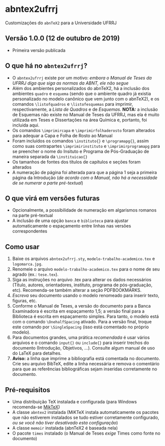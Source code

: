 # abntex2ufrrj
Customizações do `abnTeX2` para a Universidade UFRRJ

## Versão 1.0.0 (12 de outubro de 2019)
* Primeira versão publicada

## O que há no `abntex2ufrrj`?
* O `abntex2ufrrj` existe por um motivo: *embora o Manual de Teses da UFRRJ diga que siga as normas da ABNT, ele não segue*
* Além dos ambientes personalizados do abnTeX2, há a inclusão dos ambientes `quadro` e `esquema` (sendo que o ambiente quadro já existia personalizado no modelo canônico que vem junto com o abnTeX2), e os comandos `\listofquadros` e `\listofesquemas` para imprimir, respectivamente, a *Lista de Quadros* e de *Esquemas*. **NOTA:** a inclusão de Esquemas não existe no Manual de Teses da UFRRJ, mas ela é muito utilizada em Teses e Dissertações na área Química e, portanto, foi incluida aqui.
* Os comandos `\imprimircapa` e `\imprimirfolhaderosto` foram alterados para adequar a Capa e Folha de Rosto ao Manual
* Foram incluídos os comandos `\instituto{}` e `\programapg{}`, assim como suas contrapartes `\imprimirinstituto` e `\imprimirprogramapg` para se preencher o nome do Insituto e Programa de Pós-Graduação de maneira separada da `\instituicao{}`
* Os tamanhos de fontes dos títulos de capítulos e seções foram alterados
* A numeração de página foi alterada para que a página 1 seja a primeira página da Introdução (*de acordo com o Manual, não há a necessidade de se numerar a parte pré-textual*)

## O que virá em versões futuras
* Opcionalmente, a possibilidade de numeração em algarismos romanos na parte pré-textual
* A inclusão de uma opção `banca` e `biblioteca` para ajustar automaticamente o espaçamento entre linhas nas versões correspondentes

## Como usar
1. Baixe os arquivos `abntex2ufrrj.sty`, `modelo-trabalho-academico.tex` e `logomarca.jpg`.
1. Renomeie o arquivo `modelo-trabalho-academico.tex` para o nome de seu agrado (ex.: `tese.tex`).
1. Siga as instruções no arquivo .tex para alterar os dados necessários (Título, autores, orientadores, instituto, programa de pós-graduação, etc). Recomenda-se também alterar a seção PDFBOOKMARKS.
1. *Escreva* seu documento usando o modelo renomeado para inserir texto, figuras, etc.
1. Conforme o Manual de Teses, a versão do documento para a Banca Examinadora é escrita em espaçamento 1,5; a versão final para a Biblioteca é escrita em espaçamento simples. Para tanto, o modelo está com o comando `\OnehalfSpacing` ativado. Para a versão final, troque este comando por `\SingleSpacing` (isso está comentado no próprio modelo).
1. Para documentos grandes, uma prática *recomendada* é usar vários arquivos e o comando `input{}` ou `include{}` para inserir trechos do documento (Introdução, Objetivos, ...). Consulte algum manual de uso do LaTeX para detalhes.
1. **Aviso:** a linha que imprime a bibliografia está comentada no documento. Crie seu arquivo BibTeX, edite a linha necessária e remova o comentário para que as referências bibliográficas sejam inseridas corretamente no documento.

## Pré-requisitos
* Uma distribuição TeX instalada e configurada (para Windows recomenda-se [MikTeX](http://miktex.org))
* A classe `abntex2` instalada (MiKTeX instala automaticamente os pacotes que não estiverem instalados se tudo estiver corretamente configurado, *ou se você não tiver desativado esta configuração*)
* A classe `memoir` instalada (abnTeX2 é baseada nela)
* O pacote `times` instalado (o Manual de Teses *exige* Times como fonte no documento)
